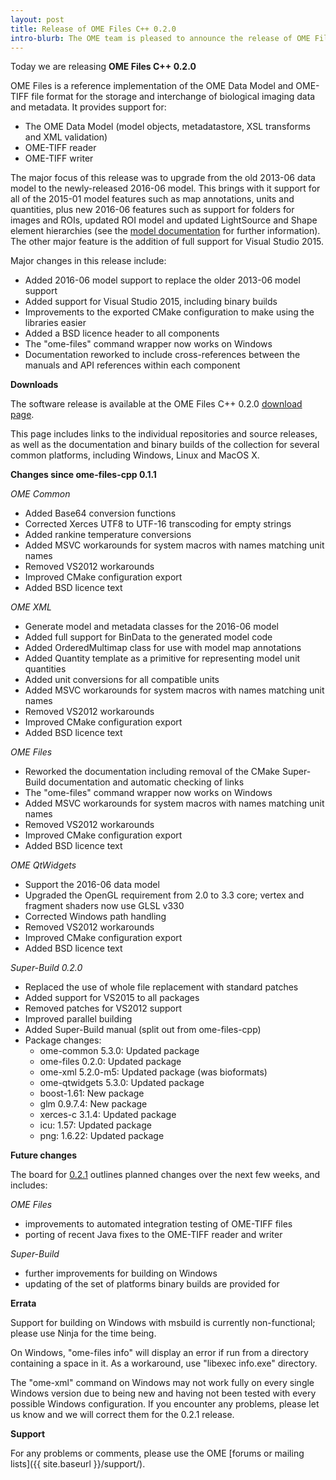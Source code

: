 ```yaml
---
layout: post
title: Release of OME Files C++ 0.2.0
intro-blurb: The OME team is pleased to announce the release of OME Files C++ 0.2.0
---
```

Today we are releasing **OME Files C++ 0.2.0**

OME Files is a reference implementation of the OME Data Model and
OME-TIFF file format for the storage and interchange of biological
imaging data and metadata. It provides support for:

-  The OME Data Model (model objects, metadatastore, XSL transforms and XML validation)
-  OME-TIFF reader
-  OME-TIFF writer

The major focus of this release was to upgrade from the old 2013-06
data model to the newly-released 2016-06 model. This brings with it
support for all of the 2015-01 model features such as map annotations,
units and quantities, plus new 2016-06 features such as support for
folders for images and ROIs, updated ROI model and updated LightSource
and Shape element hierarchies (see the [model
documentation](http://www.openmicroscopy.org/site/support/ome-model/schemas/june-2016.html)
for further information). The other major feature is the addition of
full support for Visual Studio 2015.

Major changes in this release include:

-  Added 2016-06 model support to replace the older 2013-06 model support
-  Added support for Visual Studio 2015, including binary builds
-  Improvements to the exported CMake configuration to make using the libraries easier
-  Added a BSD licence header to all components
-  The "ome-files" command wrapper now works on Windows
-  Documentation reworked to include cross-references between the manuals and API references within each component

**Downloads**

The software release is available at the OME Files C++ 0.2.0 [download
page](http://downloads.openmicroscopy.org/ome-files-cpp/0.2.0/).

This page includes links to the individual repositories and source
releases, as well as the documentation and binary builds of the
collection for several common platforms, including Windows, Linux and
MacOS X.

**Changes since ome-files-cpp 0.1.1**

*OME Common*

-  Added Base64 conversion functions
-  Corrected Xerces UTF8 to UTF-16 transcoding for empty strings
-  Added rankine temperature conversions
-  Added MSVC workarounds for system macros with names matching unit names
-  Removed VS2012 workarounds
-  Improved CMake configuration export
-  Added BSD licence text

*OME XML*

-  Generate model and metadata classes for the 2016-06 model
-  Added full support for BinData to the generated model code
-  Added OrderedMultimap class for use with model map annotations
-  Added Quantity template as a primitive for representing model unit quantities
-  Added unit conversions for all compatible units
-  Added MSVC workarounds for system macros with names matching unit names
-  Removed VS2012 workarounds
-  Improved CMake configuration export
-  Added BSD licence text

*OME Files*

-  Reworked the documentation including removal of the CMake Super-Build documentation and automatic checking of links
-  The "ome-files" command wrapper now works on Windows
-  Added MSVC workarounds for system macros with names matching unit names
-  Removed VS2012 workarounds
-  Improved CMake configuration export
-  Added BSD licence text

*OME QtWidgets*

-  Support the 2016-06 data model
-  Upgraded the OpenGL requirement from 2.0 to 3.3 core; vertex and fragment shaders now use GLSL v330
-  Corrected Windows path handling
-  Removed VS2012 workarounds
-  Improved CMake configuration export
-  Added BSD licence text

*Super-Build 0.2.0*

-  Replaced the use of whole file replacement with standard patches
-  Added support for VS2015 to all packages
-  Removed patches for VS2012 support
-  Improved parallel building
-  Added Super-Build manual (split out from ome-files-cpp)
-  Package changes:
   -  ome-common 5.3.0: Updated package
   -  ome-files 0.2.0: Updated package
   -  ome-xml 5.2.0-m5: Updated package (was bioformats)
   -  ome-qtwidgets 5.3.0: Updated package
   -  boost-1.61: New package
   -  glm 0.9.7.4: New package
   -  xerces-c 3.1.4: Updated package
   -  icu: 1.57: Updated package
   -  png: 1.6.22: Updated package

**Future changes**

The board for [0.2.1](https://trello.com/b/z7p43vGM/ome-files-c-0-2-1)
outlines planned changes over the next few weeks, and includes:

*OME Files*

-  improvements to automated integration testing of OME-TIFF files
-  porting of recent Java fixes to the OME-TIFF reader and writer

*Super-Build*

-  further improvements for building on Windows
-  updating of the set of platforms binary builds are provided for

**Errata**

Support for building on Windows with msbuild is currently
non-functional; please use Ninja for the time being.

On Windows, "ome-files info" will display an error if run from a
directory containing a space in it. As a workaround, use "libexec
info.exe" directory.

The "ome-xml" command on Windows may not work fully on every single
Windows version due to being new and having not been tested with every
possible Windows configuration. If you encounter any problems, please
let us know and we will correct them for the 0.2.1 release.

**Support**

For any problems or comments, please use the OME [forums or mailing
lists]({{ site.baseurl }}/support/).
